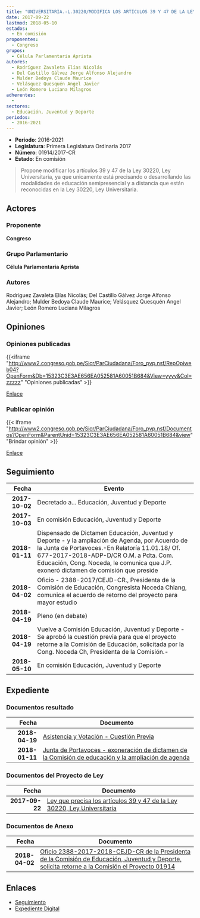 ```yaml
---
title: "UNIVERSITARIA.-L.30220/MODIFICA LOS ARTÍCULOS 39 Y 47 DE LA LEY..."
date: 2017-09-22
lastmod: 2018-05-10
estados: 
  - En comisión
proponentes: 
  - Congreso
grupos: 
  - Célula Parlamentaria Aprista
autores: 
  - Rodríguez Zavaleta Elías Nicolás
  - Del Castillo Gálvez Jorge Alfonso Alejandro
  - Mulder Bedoya Claude Maurice
  - Velásquez Quesquén Angel Javier
  - León Romero Luciana Milagros
adherentes: 
  - 
sectores: 
  - Educación, Juventud y Deporte
periodos: 
  - 2016-2021
---
```


- **Periodo**: 2016-2021
- **Legislatura**: Primera Legislatura Ordinaria 2017
- **Número**: 01914/2017-CR
- **Estado**: En comisión

> Propone modificar los artículos 39 y 47 de la Ley 30220, Ley Universitaria, ya que unicamente está precisando o desarrollando las modalidades de educación semipresencial y a distancia que están reconocidas en la Ley 30220, Ley Universitaria.


## Actores

### Proponente

**Congreso**

### Grupo Parlamentario

**Célula Parlamentaria Aprista**

### Autores

Rodríguez Zavaleta Elías Nicolás; Del Castillo Gálvez Jorge Alfonso Alejandro; Mulder Bedoya Claude Maurice; Velásquez Quesquén Angel Javier; León Romero Luciana Milagros


## Opiniones

### Opiniones publicadas

{{<iframe "http://www2.congreso.gob.pe/Sicr/ParCiudadana/Foro_pvp.nsf/RepOpiweb04?OpenForm&Db=15323C3E3AE656EA052581A60051B684&View=yyyy&Col=zzzzz" "Opiniones publicadas" >}}

[Enlace](http://www2.congreso.gob.pe/Sicr/ParCiudadana/Foro_pvp.nsf/RepOpiweb04?OpenForm&Db=15323C3E3AE656EA052581A60051B684&View=yyyy&Col=zzzzz)
### Publicar opinión

{{< iframe "http://www2.congreso.gob.pe/Sicr/ParCiudadana/Foro_pvp.nsf/Documentos?OpenForm&ParentUnid=15323C3E3AE656EA052581A60051B684&view" "Brindar opinión" >}}

[Enlace](http://www2.congreso.gob.pe/Sicr/ParCiudadana/Foro_pvp.nsf/Documentos?OpenForm&ParentUnid=15323C3E3AE656EA052581A60051B684&view)

## Seguimiento

| Fecha | Evento |
|------:|--------|
| **2017-10-02** | Decretado a... Educación, Juventud y Deporte|
| **2017-10-03** | En comisión Educación, Juventud y Deporte|
| **2018-01-11** | Dispensado de Dictamen Educación, Juventud y Deporte - y la ampliación de Agenda, por Acuerdo de la Junta de Portavoces.-En Relatoría 11.01.18/ Of. 677-2017-2018-ADP-D/CR O.M. a Pdta. Com. Educación, Cong. Noceda, le comunica que J.P. exoneró dictamen de comisión que preside|
| **2018-04-02** | Oficio - 2388-2017/CEJD-CR., Presidenta de la Comisión de Educación, Congresista Noceda Chiang, comunica el acuerdo de retorno del proyecto para mayor estudio|
| **2018-04-19** | Pleno (en debate)|
| **2018-04-19** | Vuelve a Comisión Educación, Juventud y Deporte - Se aprobó la cuestión previa para que el proyecto retorne a la Comisión de Educación, solicitada por la Cong. Noceda Ch, Presidenta de la Comisión.-|
| **2018-05-10** | En comisión Educación, Juventud y Deporte|


## Expediente


### Documentos resultado

| Fecha | Documento |
|------:|--------|
| **2018-04-19** | [Asistencia y Votación - Cuestión Previa](http://www.leyes.congreso.gob.pe/Documentos/2016_2021/Asistencia_y_Votacion/Proyectos_de_Ley/AVCP0191420180419..pdf) |
| **2018-01-11** | [Junta de Portavoces - exoneración de dictamen de la Comisión de educación y la ampliación de agenda](http://www.leyes.congreso.gob.pe/Documentos/2016_2021/Acuerdos/Junta_Portavoces/AJP019142018011.pdf) |

### Documentos del Proyecto de Ley

| Fecha | Documento |
|------:|--------|
| **2017-09-22** | [Ley que precisa los artículos 39 y 47 de la Ley 30220, Ley Universitaria](http://www.leyes.congreso.gob.pe/Documentos/2016_2021/Proyectos_de_Ley_y_de_Resoluciones_Legislativas/PL0191420170922.pdf) |

### Documentos de Anexo

| Fecha | Documento |
|------:|--------|
| **2018-04-02** | [Oficio 2388-2017-2018-CEJD-CR de la Presidenta de la Comisión de Educación, Juventud y Deporte, solicita retorne a la Comisión el Proyecto 01914](http://www.leyes.congreso.gob.pe/Documentos/2016_2021/Oficios/Congresistas/OFICIO-2388-2017-2018-CEJD-CR.pdf) |

## Enlaces 

- [Seguimiento](http://www2.congreso.gob.pe/Sicr/TraDocEstProc/CLProLey2016.nsf/f7fff46988ca05b1052578e100829cc7/7e5ae0c3f4c4d7a6052581a60052b7cf?OpenDocument)
- [Expediente Digital](http://www2.congreso.gob.pe/Sicr/TraDocEstProc/CLProLey2016.nsf/f7fff46988ca05b1052578e100829cc7/7e5ae0c3f4c4d7a6052581a60052b7cf?OpenDocument&Click=05257FB7005EB655.eb71d0cf91d8294e05256cdf006b5706/$Body/0.1C6C)
